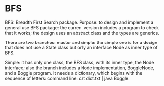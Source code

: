 # BFS
BFS: Breadth First Search package.
Purpose: to design and implement a general use BFS package: the current version includes a program to check that it works; the design uses an abstract class and the types are generics. 

There are two branches: master and simple: the simple one is for a design that does not use a State class but only an interface Node as inner type of BFS.

Simple: it has only one class, the BFS class, with its inner type, the Node interface; also the branch includes a Node implementation, BoggleNode, and a Boggle program. It needs a dictionary, which begins with the sequence of letters: command line: cat dict.txt | java Boggle.

